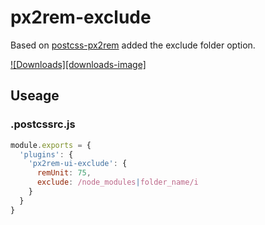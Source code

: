 # px2rem-exclude

Based on [postcss-px2rem](https://www.npmjs.com/package/postcss-px2rem) added the exclude folder option.

[![Downloads][downloads-image]][downloads-url]

[downloads-url]: https://www.npmjs.com/package/px2rem-ui-exclude

## Useage

### .postcssrc.js
```javascript
module.exports = {
  'plugins': {
    'px2rem-ui-exclude': {
      remUnit: 75,
      exclude: /node_modules|folder_name/i
    }
  }
}
```
